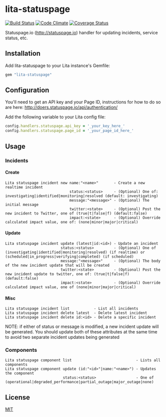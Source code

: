 # lita-statuspage

[![Build Status](https://travis-ci.org/esigler/lita-statuspage.png?branch=master)](https://travis-ci.org/esigler/lita-statuspage)
[![Code Climate](https://codeclimate.com/github/esigler/lita-statuspage.png)](https://codeclimate.com/github/esigler/lita-statuspage)
[![Coverage Status](https://coveralls.io/repos/esigler/lita-statuspage/badge.png?branch=master)](https://coveralls.io/r/esigler/lita-statuspage?branch=master)

Statuspage.io (http://statuspage.io) handler for updating incidents, service status, etc.

## Installation

Add lita-statuspage to your Lita instance's Gemfile:

``` ruby
gem "lita-statuspage"
```

## Configuration

You'll need to get an API key and your Page ID, instructions for how to do so are here:
http://doers.statuspage.io/api/authentication/

Add the following variable to your Lita config file:

``` ruby
config.handlers.statuspage.api_key = '_your_key_here_'
config.handlers.statuspage.page_id = '_your_page_id_here_'
```

## Usage

### Incidents

#### Create

```
Lita statuspage incident new name:"<name>"       - Create a new realtime incident
                             status:<status>     - (Optional) One of: investigating|identified|monitoring|resolved (default: investigating)
                             message:"<message>" - (Optional) The initial message
                             twitter:<state>     - (Optional) Post the new incident to Twitter, one of (true|t|false|f) (default:false)
                             impact:<state>      - (Optional) Override calculated impact value, one of: (none|minor|major|critical)
```

#### Update

```
Lita statuspage incident update (latest|id:<id>) - Update an incident
                         status:<status>         - (Optional) One of (investigating|identified|monitoring|resolved) (if realtime) or (scheduled|in_progress|verifying|completed) (if scheduled)
                         message:"<message>"     - (Optional) The body of the new incident update that will be created
                         twitter:<state>         - (Optional) Post the new incident update to twitter, one of: (true|t|false|f) (default:false)
                         impact:<state>          - (Optional) Override calculated impact value, one of (none|minor|major|critical)
```

#### Misc

```
Lita statuspage incident list           - List all incidents
Lita statuspage incident delete latest  - Delete latest incident
Lita statuspage incident delete id:<id> - Delete a specific incident
```

NOTE: if either of status or message is modified, a new incident update will be generated. You should update both of these attributes at the same time to avoid two separate incident updates being generated

### Components

```
Lita statuspage component list                             - Lists all components
Lita statuspage component update (id:"<id>"|name:"<name>") - Updates the component
                          status:<status>                  - One of (operational|degraded_performance|partial_outage|major_outage|none)
```

## License

[MIT](http://opensource.org/licenses/MIT)
